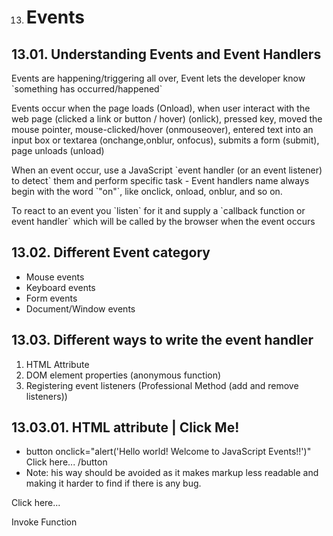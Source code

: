 13. # Events

## 13.01. Understanding Events and Event Handlers

Events are happening/triggering all over, Event lets the developer know \`something has occurred/happened\`

Events occur when the page loads (Onload), when user interact with the web page (clicked a link or button / hover) (onlick), pressed key, moved the mouse pointer, mouse-clicked/hover (onmouseover), entered text into an input box or textarea (onchange,onblur, onfocus), submits a form (submit), page unloads (unload)

When an event occur, use a JavaScript \`event handler (or an event listener) to detect\` them and perform specific task - Event handlers name always begin with the word \`"on"\`, like onclick, onload, onblur, and so on.

To react to an event you \`listen\` for it and supply a \`callback function or event handler\` which will be called by the browser when the event occurs

## 13.02. Different Event category

- Mouse events
- Keyboard events
- Form events
- Document/Window events

## 13.03. Different ways to write the event handler

1.  HTML Attribute
2.  DOM element properties (anonymous function)
3.  Registering event listeners (Professional Method (add and remove listeners))

## 13.03.01. HTML attribute | Click Me!

- button onclick="alert('Hello world! Welcome to JavaScript Events!!')" Click here... /button
- Note: his way should be avoided as it makes markup less readable and making it harder to find if there is any bug.

Click here...

Invoke Function
